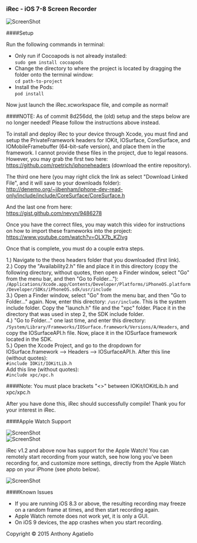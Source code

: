 ### iRec - iOS 7-8 Screen Recorder  

![ScreenShot](https://pbs.twimg.com/media/CMUz-4dVEAAvss9.jpg)

####Setup

Run the following commands in terminal:  
* Only run if Cocoapods is not already installed:  
<code>sudo gem install cocoapods</code>   
* Change the directory to where the project is located by dragging the folder onto the terminal window:  
<code>cd path-to-project</code>  
* Install the Pods:  
<code>pod install</code>  

Now just launch the iRec.xcworkspace file, and compile as normal!

####NOTE: As of commit 8d256dd, the (old) setup and the steps below are no longer needed! Please follow the instructions above instead.

To install and deploy iRec to your device through Xcode, you must find and setup the PrivateFramework headers for IOKit, IOSurface, CoreSurface, and IOMobileFramebuffer (64-bit-safe version), and place them in the framework. I cannot provide these files in the project, due to legal reasons. However, you may grab the first two here:  
https://github.com/rpetrich/iphoneheaders (download the entire repository).

The third one here (you may right click the link as select "Download Linked File", and it will save to your downloads folder):  
http://denemo.org/~jjbenham/iphone-dev-read-only/include/include/CoreSurface/CoreSurface.h

And the last one from here:  
https://gist.github.com/nevyn/9486278

Once you have the correct files, you may watch this video for instructions on how to import these frameworks into the project:  
https://www.youtube.com/watch?v=OLX7b_KZIvg

Once that is complete, you must do a couple extra steps.

1.) Navigate to the theos headers folder that you downloaded (first link).  
2.) Copy the "Availability2.h" file and place it in this directory (copy the following directory, without quotes, then open a Finder window, select "Go" from the menu bar, and then "Go to Folder..."): <code>/Applications/Xcode.app/Contents/Developer/Platforms/iPhoneOS.platform/Developer/SDKs/iPhoneOS.sdk/usr/include</code>  
3.) Open a Finder window, select "Go" from the menu bar, and then "Go to Folder..." again. Now, enter this directory:
<code>/usr/include</code>. This is the system include folder. Copy the "launch.h" file and the "xpc" folder. Place it in the directory that was used in step 2, the SDK include folder.  
4.) "Go to Folder..." one last time, and enter this directory:  
<code>/System/Library/Frameworks/IOSurface.framework/Versions/A/Headers</code>, and copy the IOSurfaceAPI.h file. Now, place it in the IOSurface framework located in the SDK.  
5.) Open the Xcode Project, and go to the dropdown for IOSurface.framework --> Headers --> IOSurfaceAPI.h. After this line (without quotes):  
<code>#include IOKit/IOKitLib.h</code>    
Add this line (without quotes):  
<code>#include xpc/xpc.h</code>  

####Note: You must place brackets "<>" between IOKit/IOKitLib.h and xpc/xpc.h

After you have done this, iRec should successfully compile! Thank you for your interest in iRec.  

####Apple Watch Support  

![ScreenShot](https://pbs.twimg.com/media/CGVpWsNUAAAczLT.jpg)  
![ScreenShot](https://pbs.twimg.com/media/CGXCF2WUcAA_bGO.jpg)  

iRec v1.2 and above now has support for the Apple Watch! You can remotely start recording from your watch, see how long you've been recording for, and customize more settings, directly from the Apple Watch app on your iPhone (see photo below).  

![ScreenShot](https://pbs.twimg.com/media/CGVpWrbUYAABI8f.jpg:large)  

####Known Issues  

* If you are running iOS 8.3 or above, the resulting recording may freeze on a random frame at times, and then start recording again.  
* Apple Watch remote does not work yet, it is only a GUI.
* On iOS 9 devices, the app crashes when you start recording.

Copyright © 2015 Anthony Agatiello
